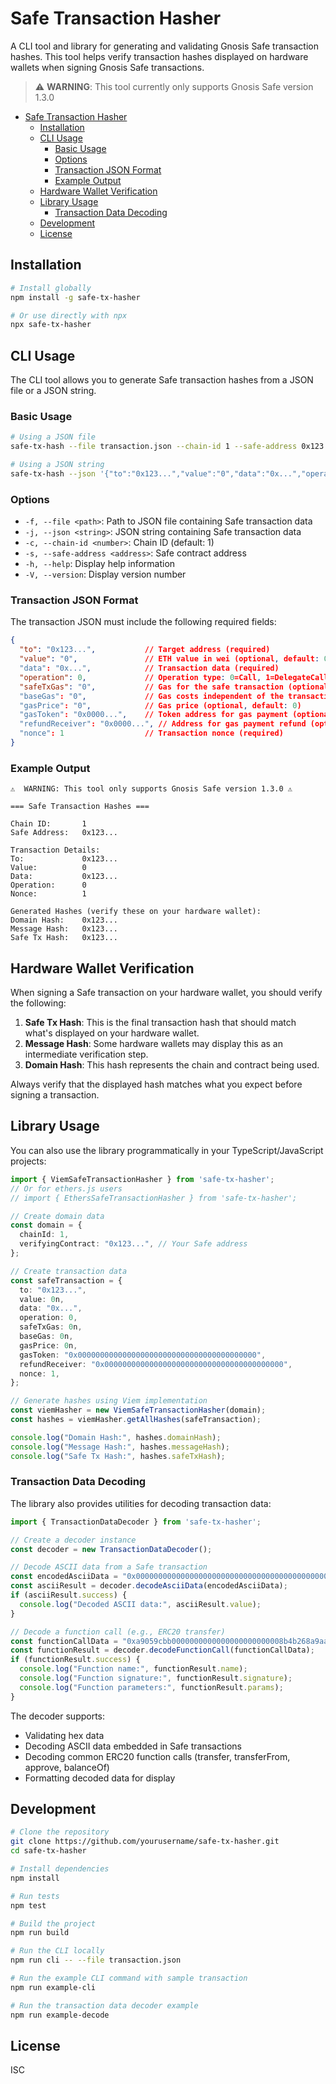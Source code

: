 # Safe Transaction Hasher

A CLI tool and library for generating and validating Gnosis Safe transaction hashes. This tool helps verify transaction hashes displayed on hardware wallets when signing Gnosis Safe transactions.

> ⚠️ **WARNING**: This tool currently only supports Gnosis Safe version 1.3.0

- [Safe Transaction Hasher](#safe-transaction-hasher)
  - [Installation](#installation)
  - [CLI Usage](#cli-usage)
    - [Basic Usage](#basic-usage)
    - [Options](#options)
    - [Transaction JSON Format](#transaction-json-format)
    - [Example Output](#example-output)
  - [Hardware Wallet Verification](#hardware-wallet-verification)
  - [Library Usage](#library-usage)
    - [Transaction Data Decoding](#transaction-data-decoding)
  - [Development](#development)
  - [License](#license)

## Installation

```bash
# Install globally
npm install -g safe-tx-hasher

# Or use directly with npx
npx safe-tx-hasher
```

## CLI Usage

The CLI tool allows you to generate Safe transaction hashes from a JSON file or a JSON string.

### Basic Usage

```bash
# Using a JSON file
safe-tx-hash --file transaction.json --chain-id 1 --safe-address 0x123...

# Using a JSON string
safe-tx-hash --json '{"to":"0x123...","value":"0","data":"0x...","operation":0,"nonce":1}' --chain-id 1 --safe-address 0x123...
```

### Options

- `-f, --file <path>`: Path to JSON file containing Safe transaction data
- `-j, --json <string>`: JSON string containing Safe transaction data
- `-c, --chain-id <number>`: Chain ID (default: 1)
- `-s, --safe-address <address>`: Safe contract address
- `-h, --help`: Display help information
- `-V, --version`: Display version number

### Transaction JSON Format

The transaction JSON must include the following required fields:

```json
{
  "to": "0x123...",           // Target address (required)
  "value": "0",               // ETH value in wei (optional, default: 0)
  "data": "0x...",            // Transaction data (required)
  "operation": 0,             // Operation type: 0=Call, 1=DelegateCall (required)
  "safeTxGas": "0",           // Gas for the safe transaction (optional, default: 0)
  "baseGas": "0",             // Gas costs independent of the transaction (optional, default: 0)
  "gasPrice": "0",            // Gas price (optional, default: 0)
  "gasToken": "0x0000...",    // Token address for gas payment (optional, default: zero address)
  "refundReceiver": "0x0000...", // Address for gas payment refund (optional, default: zero address)
  "nonce": 1                  // Transaction nonce (required)
}
```

### Example Output

```
⚠️  WARNING: This tool only supports Gnosis Safe version 1.3.0 ⚠️

=== Safe Transaction Hashes ===

Chain ID:       1
Safe Address:   0x123...

Transaction Details:
To:             0x123...
Value:          0
Data:           0x123...
Operation:      0
Nonce:          1

Generated Hashes (verify these on your hardware wallet):
Domain Hash:    0x123...
Message Hash:   0x123...
Safe Tx Hash:   0x123...
```

## Hardware Wallet Verification

When signing a Safe transaction on your hardware wallet, you should verify the following:

1. **Safe Tx Hash**: This is the final transaction hash that should match what's displayed on your hardware wallet.
2. **Message Hash**: Some hardware wallets may display this as an intermediate verification step.
3. **Domain Hash**: This hash represents the chain and contract being used.

Always verify that the displayed hash matches what you expect before signing a transaction.

## Library Usage

You can also use the library programmatically in your TypeScript/JavaScript projects:

```typescript
import { ViemSafeTransactionHasher } from 'safe-tx-hasher';
// Or for ethers.js users
// import { EthersSafeTransactionHasher } from 'safe-tx-hasher';

// Create domain data
const domain = {
  chainId: 1,
  verifyingContract: "0x123...", // Your Safe address
};

// Create transaction data
const safeTransaction = {
  to: "0x123...",
  value: 0n,
  data: "0x...",
  operation: 0,
  safeTxGas: 0n,
  baseGas: 0n,
  gasPrice: 0n,
  gasToken: "0x0000000000000000000000000000000000000000",
  refundReceiver: "0x0000000000000000000000000000000000000000",
  nonce: 1,
};

// Generate hashes using Viem implementation
const viemHasher = new ViemSafeTransactionHasher(domain);
const hashes = viemHasher.getAllHashes(safeTransaction);

console.log("Domain Hash:", hashes.domainHash);
console.log("Message Hash:", hashes.messageHash);
console.log("Safe Tx Hash:", hashes.safeTxHash);
```

### Transaction Data Decoding

The library also provides utilities for decoding transaction data:

```typescript
import { TransactionDataDecoder } from 'safe-tx-hasher';

// Create a decoder instance
const decoder = new TransactionDataDecoder();

// Decode ASCII data from a Safe transaction
const encodedAsciiData = "0x000000000000000000000000000000000000000000000000000000000000008a30786139303539...";
const asciiResult = decoder.decodeAsciiData(encodedAsciiData);
if (asciiResult.success) {
  console.log("Decoded ASCII data:", asciiResult.value);
}

// Decode a function call (e.g., ERC20 transfer)
const functionCallData = "0xa9059cbb0000000000000000000000008b4b268a9aa797fd60889e88ac7be9a0c4b37ff40000000000000000000000000000000000000000000000000000000511b5ac00";
const functionResult = decoder.decodeFunctionCall(functionCallData);
if (functionResult.success) {
  console.log("Function name:", functionResult.name);
  console.log("Function signature:", functionResult.signature);
  console.log("Function parameters:", functionResult.params);
}
```

The decoder supports:

- Validating hex data
- Decoding ASCII data embedded in Safe transactions
- Decoding common ERC20 function calls (transfer, transferFrom, approve, balanceOf)
- Formatting decoded data for display

## Development

```bash
# Clone the repository
git clone https://github.com/yourusername/safe-tx-hasher.git
cd safe-tx-hasher

# Install dependencies
npm install

# Run tests
npm test

# Build the project
npm run build

# Run the CLI locally
npm run cli -- --file transaction.json

# Run the example CLI command with sample transaction
npm run example-cli

# Run the transaction data decoder example
npm run example-decode
```

## License

ISC

